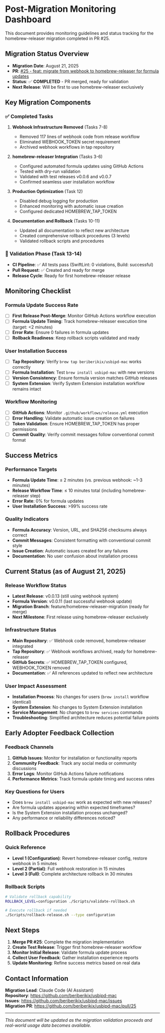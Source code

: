 # Post-Migration Monitoring Dashboard

This document provides monitoring guidelines and status tracking for the homebrew-releaser migration completed in PR #25.

## Migration Status Overview

- **Migration Date**: August 21, 2025
- **PR**: [#25 - feat: migrate from webhook to homebrew-releaser for formula updates](https://github.com/beriberikix/usbipd-mac/pull/25)
- **Status**: ✅ **COMPLETED** - PR merged, ready for validation
- **Next Release**: Will be first to use homebrew-releaser exclusively

## Key Migration Components

### ✅ Completed Tasks
1. **Webhook Infrastructure Removed** (Tasks 7-8)
   - Removed 117 lines of webhook code from release workflow
   - Eliminated WEBHOOK_TOKEN secret requirement
   - Archived webhook workflows in tap repository

2. **homebrew-releaser Integration** (Tasks 3-6)
   - Configured automated formula updates using GitHub Actions
   - Tested with dry-run validation
   - Validated with test releases v0.0.6 and v0.0.7
   - Confirmed seamless user installation workflow

3. **Production Optimization** (Task 12)
   - Disabled debug logging for production
   - Enhanced monitoring with automatic issue creation
   - Configured dedicated HOMEBREW_TAP_TOKEN

4. **Documentation and Rollback** (Tasks 10-11)
   - Updated all documentation to reflect new architecture
   - Created comprehensive rollback procedures (3 levels)
   - Validated rollback scripts and procedures

### 🔄 Validation Phase (Task 13-14)
- **CI Pipeline**: ✅ All tests pass (SwiftLint: 0 violations, Build: successful)
- **Pull Request**: ✅ Created and ready for merge
- **Release Cycle**: Ready for first homebrew-releaser release

## Monitoring Checklist

### Formula Update Success Rate
- [ ] **First Release Post-Merge**: Monitor GitHub Actions workflow execution
- [ ] **Formula Update Timing**: Track homebrew-releaser execution time (target: <2 minutes)
- [ ] **Error Rate**: Ensure 0 failures in formula updates
- [ ] **Rollback Readiness**: Keep rollback scripts validated and ready

### User Installation Success
- [ ] **Tap Repository**: Verify `brew tap beriberikix/usbipd-mac` works correctly
- [ ] **Formula Installation**: Test `brew install usbipd-mac` with new versions
- [ ] **Version Consistency**: Ensure formula version matches GitHub releases
- [ ] **System Extension**: Verify System Extension installation workflow remains intact

### Workflow Monitoring
- [ ] **GitHub Actions**: Monitor `.github/workflows/release.yml` execution
- [ ] **Error Handling**: Validate automatic issue creation on failures
- [ ] **Token Validation**: Ensure HOMEBREW_TAP_TOKEN has proper permissions
- [ ] **Commit Quality**: Verify commit messages follow conventional commit format

## Success Metrics

### Performance Targets
- **Formula Update Time**: ≤ 2 minutes (vs. previous webhook: ~1-3 minutes)
- **Release Workflow Time**: ≤ 10 minutes total (including homebrew-releaser step)
- **Error Rate**: 0% for formula updates
- **User Installation Success**: >99% success rate

### Quality Indicators
- **Formula Accuracy**: Version, URL, and SHA256 checksums always correct
- **Commit Messages**: Consistent formatting with conventional commit style
- **Issue Creation**: Automatic issues created for any failures
- **Documentation**: No user confusion about installation process

## Current Status (as of August 21, 2025)

### Release Workflow Status
- **Latest Release**: v0.0.13 (still using webhook system)
- **Formula Version**: v0.0.11 (last successful webhook update)
- **Migration Branch**: feature/homebrew-releaser-migration (ready for merge)
- **Next Milestone**: First release using homebrew-releaser exclusively

### Infrastructure Status
- **Main Repository**: ✅ Webhook code removed, homebrew-releaser integrated
- **Tap Repository**: ✅ Webhook workflows archived, ready for homebrew-releaser
- **GitHub Secrets**: ✅ HOMEBREW_TAP_TOKEN configured, WEBHOOK_TOKEN removed
- **Documentation**: ✅ All references updated to reflect new architecture

### User Impact Assessment
- **Installation Process**: No changes for users (`brew install` workflow identical)
- **System Extension**: No changes to System Extension installation
- **Service Management**: No changes to `brew services` commands
- **Troubleshooting**: Simplified architecture reduces potential failure points

## Early Adopter Feedback Collection

### Feedback Channels
1. **GitHub Issues**: Monitor for installation or functionality reports
2. **Community Feedback**: Track any social media or community discussions
3. **Error Logs**: Monitor GitHub Actions failure notifications
4. **Performance Metrics**: Track formula update timing and success rates

### Key Questions for Users
- Does `brew install usbipd-mac` work as expected with new releases?
- Are formula updates appearing within expected timeframes?
- Is the System Extension installation process unchanged?
- Any performance or reliability differences noticed?

## Rollback Procedures

### Quick Reference
- **Level 1 (Configuration)**: Revert homebrew-releaser config, restore webhook in 5 minutes
- **Level 2 (Partial)**: Full webhook restoration in 15 minutes  
- **Level 3 (Full)**: Complete architecture rollback in 30 minutes

### Rollback Scripts
```bash
# Validate rollback capability
ROLLBACK_LEVEL=configuration ./Scripts/validate-rollback.sh

# Execute rollback if needed
./Scripts/rollback-release.sh --type configuration
```

## Next Steps

1. **Merge PR #25**: Complete the migration implementation
2. **Create Test Release**: Trigger first homebrew-releaser workflow
3. **Monitor Initial Release**: Validate formula update process
4. **Collect User Feedback**: Gather installation experience reports
5. **Update Monitoring**: Refine success metrics based on real data

## Contact Information

**Migration Lead**: Claude Code (AI Assistant)  
**Repository**: https://github.com/beriberikix/usbipd-mac  
**Issues**: https://github.com/beriberikix/usbipd-mac/issues  
**Migration PR**: https://github.com/beriberikix/usbipd-mac/pull/25

---

*This document will be updated as the migration validation proceeds and real-world usage data becomes available.*